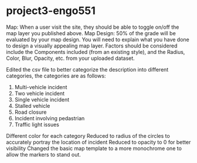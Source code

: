 # project3-engo551
Map: When a user visit the site, they should be able to toggle on/off the map layer you published above.
Map Design: 50% of the grade will be evaluated by your map design. You will need to explain what you have done to design a visually appealing map layer. Factors should be considered include the Components included (from an existing style), and the Radius, Color, Blur, Opacity, etc. from your uploaded dataset.

Edited the csv file to better categorize the description into different categories, the categories are as follows:
1. Multi-vehicle incident
2. Two vehicle incident
3. Single vehicle incident
4. Stalled vehicle
5. Road closure
6. Incident involving pedastrian
7. Traffic light issues

Different color for each category
Reduced to radius of the circles to accurately portray the location of incident
Reduced to opacity to 0 for better visibility
Changed the basic map template to a more monochrome one to allow the markers to stand out.
